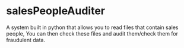 # salesPeopleAuditer
A system built in python that allows you to read files that contain sales people, You can then check these files and audit them/check them for fraudulent data. 
